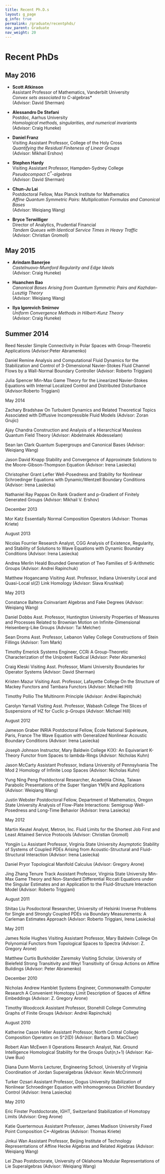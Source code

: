 ```yaml
---
title: Recent Ph.D.s
layout: g_page
g_info: true
permalink: /graduate/recentphds/
nav_parent: Graduate
nav_weight: 20
---
```


<h1 class="mb-3">Recent PhDs</h1>

## May 2016

- **Scott Atkinson**<br>
Assistant Professor of Mathematics, Vanderbilt University<br>
*Convex sets associated to C*-algebras*<br>
(Advisor: David Sherman)

- **Alessandro De Stefani**<br>
Postdoc, Aarhus University<br>
*Homological methods, singularities, and numerical invariants*<br>
(Advisor: Craig Huneke)

- **Daniel Franz**<br>
Visiting Assistant Professor, College of the Holy Cross<br>
*Quantifying the Residual Finiteness of Linear Groups*<br>
(Advisor: Mikhail Ershov)

- **Stephen Hardy**<br>
Visiting Assistant Professor, Hampden-Sydney College<br>
*Pseudocompact $C^*$-algebras*<br>
(Advisor: David Sherman)

- **Chun-Ju Lai**<br>
Postdoctoral Fellow, Max Planck Institute for Mathematics<br>
*Affine Quantum Symmetric Pairs: Multiplication Formulas and Canonical Bases*<br>
(Advisor: Weiqiang Wang)

- **Bryce Terwilliger**<br>
Director of Analytics, Prudential Financial<br>
*Tandem Queues with Identical Service Times in Heavy Traffic*<br>
(Advisor: Christian Gromoll)

<!-- to finish formatting below -->

## May 2015

- **Arindam Banerjee**<br>
*Castelnuovo-Mumford Regularity and Edge Ideals*<br>
(Advisor: Craig Huneke)

- **Huanchen Bao**<br>
*Canonical Bases Arising from Quantum Symmetric Pairs and Kazhdan-Lusztig Theory*<br>
(Advisor: Weiqiang Wang)

- **Ilya Igorevich Smirnov**<br>
*Uniform Convergence Methods in Hilbert-Kunz Theory*<br>
(Advisor: Craig Huneke)

## Summer 2014

Reed Nessler
Simple Connectivity in Polar Spaces with Group-Theoretic Applications
(Advisor:Peter Abramenko)

Daniel Remine
Analysis and Computational Fluid Dynamics for the Stabilization and Control of 3-Dimensional Navier-Stokes Fluid Channel Flows by a Wall-Normal Boundary Controller
(Advisor: Roberto Triggiani)

Julia Spencer
Min-Max Game Theory for the Linearized Navier-Stokes Equations with Internal Localized Control and Distributed Disturbance
(Advisor:Roberto Triggiani)

May 2014

Zachary Bradshaw
On Turbulent Dynamics and Related Theoretical Topics Associated with Diffusive Incompressible Fluid Models
(Advisor: Zoran Grujic)

Ajay Chandra
Construction and Analysis of a Hierarchical Massless Quantum Field Theory
(Advisor: Abdelmalek Abdesselam)

Sean Ian Clark
Quantum Supergroups and Canonical Bases
(Advisor: Weiqiang Wang)

Jason David Knapp
Stability and Convergence of Approximate Solutions to the Moore-Gibson-Thompson Equation
(Advisor: Irena Lasiecka)

Christopher Grant Lefler
Well-Posedness and Stability for Nonlinear Schroedinger Equations with Dynamic/Wentzell Boundary Conditions
(Advisor: Irena Lasiecka)

Nathaniel Ray Pappas
On Rank Gradient and p-Gradient of Finitely Generated Groups
(Advisor: Mikhail V. Ershov)

December 2013

Mor Katz
Essentially Normal Composition Operators
(Advisor: Thomas Kriete)

August 2013

Nicolas Fourrier
Research Analyst, CGG
Analysis of Existence, Regularity, and Stability of Solutions to Wave Equations with Dynamic Boundary Conditions
(Advisor: Irena Lasiecka)

Andrea Merlin Heald
Bounded Generation of Two Families of S-Arithmetic Groups
(Advisor: Andrei Rapinchuk)

Matthew Hogancamp
Visiting Asst. Professor, Indiana University
Local and Quasi-Local sl(2) Link Homology
(Advisor: Slava Krushkal)

May 2013

Constance Baltera
Coinvariant Algebras and Fake Degrees
(Advisor: Weiqiang Wang)

Daniel Dobbs
Asst. Professor, Huntington University
Properties of Measures and Processes Related to Brownian Motion on Infinite-Dimensional Heisenberg-Like Groups
(Advisor: Tai Melcher)

Sean Droms
Asst. Professor, Lebanon Valley College
Constructions of Stein Fillings
(Advisor: Tom Mark)


Timothy Emerick
Systems Engineer, CCRi
A Group-Theoretic Characterization of the Unipotent Radical
(Advisor: Peter Abramenko)

Craig Kleski
Visiting Asst. Professor, Miami University
Boundaries for Operator Systems
(Advisor: David Sherman)

Kristen Mazur
Visiting Asst. Professor, Lafayette College
On the Structure of Mackey Functors and Tambara Functors
(Advisor: Michael Hill)

Timothy Pollio
The Multinorm Principle
(Advisor: Andrei Rapinchuk)

Carolyn Yarnall
Visiting Asst. Professor, Wabash College
The Slices of Suspensions of HZ for Cuclic p-Groups
(Advisor: Michael Hill)



August 2012

Jameson Graber
INRIA Postdoctoral Fellow, École National Supérieure, Paris, France
The Wave Equation with Generalized Nonlinear Acoustic Boundary Conditions
(Advisor: Irena Lasiecka)


Joseph Johnson
Instructor, Mary Baldwin College
K(X): An Equivariant K-Theory Functor from Spaces to lambda-Rings
(Advisor: Nicholas Kuhn)


Jason McCarty
Assistant Professor, Indiana University of Pennsylvania
The Mod 2 Homology of Infinite Loop Spaces
(Advisor: Nicholas Kuhn)

Yung Ning Peng
Postdoctoral Researcher, Academia China, Taiwan
Parabolic Presentations of the Super Yangian YM|N and Applications
(Advisor: Weiqiang Wang)

Justin Webster
Postdoctoral Fellow, Department of Mathematics, Oregon State University
Analysis of Flow-Plate Interactions: Semigroup Well-Posedness and Long-Time Behavior
(Advisor: Irena Lasiecka)



May 2012

Martin Keutel
Analyst, Metron, Inc.
Fluid Limits for the Shortest Job First and Least Attained Service Protocols
(Advisor: Christian Gromoll)


Yongjin Lu
Assistant Professor, Virginia State University
Asymptotic Stability of Systems of Coupled PDEs Arising from Acoustic-Structural and Fluid-Structural Interaction
(Advisor: Irena Lasiecka)


Daniel Pryor
Topological Manifold Calculus
(Advisor: Gregory Arone)

Jing Zhang
Tenure Track Assistant Professor, Virginia State University
Min-Max Game Theory and Non-Standard Differential Riccati Equations under the Singular Estimates and an Application to the Fluid-Structure Interaction Model
(Advisor: Roberto Triggiani)



August 2011

Shitao Liu
Posdoctoral Researcher, University of Helsinki
Inverse Problems for Single and Strongly Coupled PDEs via Boundary Measurements: A Carleman Estimates Approach
(Advisor: Roberto Triggiani, Irena Lasiecka)



May 2011

James Nolie Hughes
Visiting Assistant Professor, Mary Baldwin College
On Polynomial Functors from Topological Spaces to Spectra
(Advisor: Z. Gregory Arone)

Matthew Curtis Burkholder Zaremsky
Visiting Scholar, University of Bielefeld
Strong Transitivity and Weyl Transitivity of Group Actions on Affine Buildings
(Advisor: Peter Abramenko)



December 2010

Nicholas Andrew Hamblet
Systems Engineer, Commonwealth Computer Research
A Convenient Homotopy Limit Description of Spaces of Affine Embeddings
(Advisor: Z. Gregory Arone)

Timothy Woodcock
Assistant Professor, Stonehill College
Commuting Graphs of Finite Groups
(Advisor: Andrei Rapinchuk)



August 2010

Katherine Cason Heller
Assistant Professor, North Central College
Composition Operators on S^2(D)
(Advisor: Barbara D. MacCluer)


Robert Alan McEwen II
Operations Research Analyst, Nat. Ground Intelligence
Homological Stability for the Groups Out(n,t+1)
(Advisor: Kai-Uwe Bux)


Diana Dunn Morris
Lecturer, Engineering School, University of Virginia
Coordination of Jordan Superalgebras
(Advisor: Kevin McCrimmon)


Turker Ozsari
Assistant Professor, Dogus University
Stabilization of Nonlinear Schroedinger Equation with Inhomogeneous Dirichlet Boundary Control
(Advisor: Irena Lasiecka)


May 2010

Eric Finster
Postdoctorate, IGHT, Switzerland
Stabilization of Homotopy Limits
(Advisor: Greg Arone)

Katie Quertermous
Assistant Professor, James Madison University
Fixed Point Composition C*-Algebras
(Advisor: Thomas Kriete)

Jinkui Wan
Assistant Professor, Beijing Institute of Technology
Representations of Affine Hecke Algebras and Related Algebras
(Advisor: Weiqiang Wang)

Lei Zhao
Postdoctorate, University of Oklahoma
Modular Representations of Lie Superalgebras
(Advisor: Weiqiang Wang)
